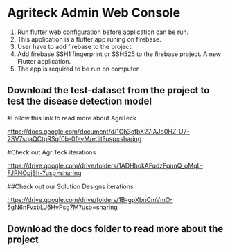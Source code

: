 # Agriteck Admin Web Console

1. Run flutter web configuration before application can be run.
2. This application is a flutter app runing on firebase.
3. User have to add firebase to the project.
4. Add firebase SSH1 fingerprint or SSH525 to the firebase project. A new Flutter application.
5. The app is required to be run on computer .


## Download the test-dataset from the project to test the disease detection model

#Follow this link to read more about AgriTeck

https://docs.google.com/document/d/1Gh3otbX27iAJb0HZ_U7-2SV7sqaQCtpRSqf0b-0feyM/edit?usp=sharing

#Check out AgriTeck iterations

https://drive.google.com/drive/folders/1ADHhokAFudzFpnnQ_oMqL-FJRNOpjSh-?usp=sharing

##Check out our Solution Designs iterations

https://drive.google.com/drive/folders/1B-gpXbnCmVmO-5gN6nFvxbLJ6HvPsg7M?usp=sharing


## Download the docs folder to read more about the project


